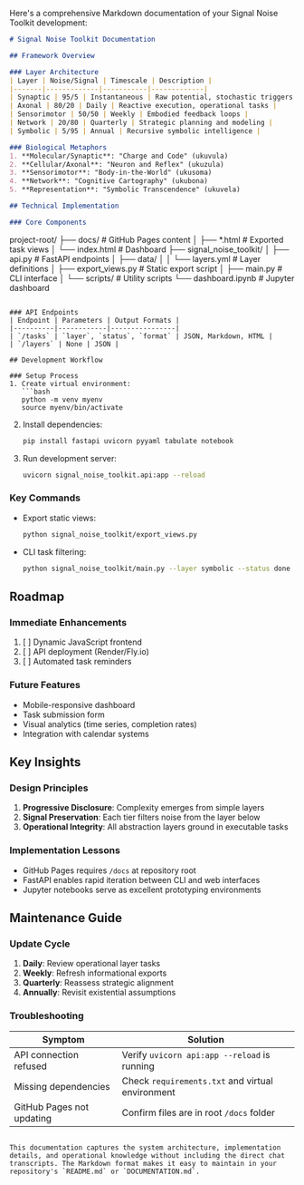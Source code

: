 Here's a comprehensive Markdown documentation of your Signal Noise Toolkit development:

```markdown
# Signal Noise Toolkit Documentation

## Framework Overview

### Layer Architecture
| Layer | Noise/Signal | Timescale | Description |
|-------|-------------|-----------|-------------|
| Synaptic | 95/5 | Instantaneous | Raw potential, stochastic triggers |
| Axonal | 80/20 | Daily | Reactive execution, operational tasks |
| Sensorimotor | 50/50 | Weekly | Embodied feedback loops |
| Network | 20/80 | Quarterly | Strategic planning and modeling |
| Symbolic | 5/95 | Annual | Recursive symbolic intelligence |

### Biological Metaphors
1. **Molecular/Synaptic**: "Charge and Code" (ukuvula)
2. **Cellular/Axonal**: "Neuron and Reflex" (ukuzula)
3. **Sensorimotor**: "Body-in-the-World" (ukusoma)
4. **Network**: "Cognitive Cartography" (ukubona)
5. **Representation**: "Symbolic Transcendence" (ukuvela)

## Technical Implementation

### Core Components
```
project-root/
├── docs/                    # GitHub Pages content
│   ├── *.html               # Exported task views
│   └── index.html           # Dashboard
├── signal_noise_toolkit/
│   ├── api.py               # FastAPI endpoints
│   ├── data/
│   │   └── layers.yml       # Layer definitions
│   ├── export_views.py      # Static export script
│   ├── main.py              # CLI interface
│   └── scripts/             # Utility scripts
└── dashboard.ipynb          # Jupyter dashboard
```

### API Endpoints
| Endpoint | Parameters | Output Formats |
|----------|------------|----------------|
| `/tasks` | `layer`, `status`, `format` | JSON, Markdown, HTML |
| `/layers` | None | JSON |

## Development Workflow

### Setup Process
1. Create virtual environment:
   ```bash
   python -m venv myenv
   source myenv/bin/activate
   ```

2. Install dependencies:
   ```bash
   pip install fastapi uvicorn pyyaml tabulate notebook
   ```

3. Run development server:
   ```bash
   uvicorn signal_noise_toolkit.api:app --reload
   ```

### Key Commands
- Export static views:
  ```bash
  python signal_noise_toolkit/export_views.py
  ```
  
- CLI task filtering:
  ```bash
  python signal_noise_toolkit/main.py --layer symbolic --status done --format md
  ```

## Roadmap

### Immediate Enhancements
1. [ ] Dynamic JavaScript frontend
2. [ ] API deployment (Render/Fly.io)
3. [ ] Automated task reminders

### Future Features
- Mobile-responsive dashboard
- Task submission form
- Visual analytics (time series, completion rates)
- Integration with calendar systems

## Key Insights

### Design Principles
1. **Progressive Disclosure**: Complexity emerges from simple layers
2. **Signal Preservation**: Each tier filters noise from the layer below
3. **Operational Integrity**: All abstraction layers ground in executable tasks

### Implementation Lessons
- GitHub Pages requires `/docs` at repository root
- FastAPI enables rapid iteration between CLI and web interfaces
- Jupyter notebooks serve as excellent prototyping environments

## Maintenance Guide

### Update Cycle
1. **Daily**: Review operational layer tasks
2. **Weekly**: Refresh informational exports
3. **Quarterly**: Reassess strategic alignment
4. **Annually**: Revisit existential assumptions

### Troubleshooting
| Symptom | Solution |
|---------|----------|
| API connection refused | Verify `uvicorn api:app --reload` is running |
| Missing dependencies | Check `requirements.txt` and virtual environment |
| GitHub Pages not updating | Confirm files are in root `/docs` folder |
``` 

This documentation captures the system architecture, implementation details, and operational knowledge without including the direct chat transcripts. The Markdown format makes it easy to maintain in your repository's `README.md` or `DOCUMENTATION.md`.

